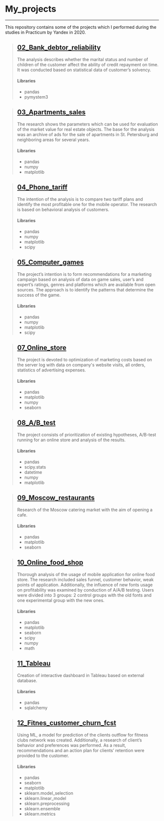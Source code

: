 # My_projects
______________________

This repository contains some of the projects which I performed during the studies in Practicum by Yandex in 2020.


>## [02_Bank_debtor_reliability](https://github.com/Artema-hub/My_projects/tree/main/02_Bank_debtor_reliability)
>The analysis describes whether the marital status and number of children of the customer affect the ability of credit repayment on time. It was conducted based on statistical data of customer’s solvency.
>#### Libraries
>* pandas
>* pymystem3

>## [03_Apartments_sales](https://github.com/Artema-hub/My_projects/tree/main/03_Apartments_sales)
>The research shows the parameters which can be used for evaluation of the market value for real estate objects. The base for the analysis was an archive of ads for the sale of apartments in St. Petersburg and neighboring areas for several years.
>#### Libraries
>* pandas
>* numpy
>* matplotlib


>## [04_Phone_tariff](https://github.com/Artema-hub/My_projects/tree/main/04_Phone_tariff)
>The intention of the analysis is to compare two tariff plans and identify the most profitable one for the mobile operator. The research is based on behavioral analysis of customers.
>#### Libraries
>* pandas
>* numpy
>* matplotlib
>* scipy

>## [05_Сomputer_games](https://github.com/Artema-hub/My_projects/tree/main/05_%D0%A1omputer_games)
>The project’s intention is to form recommendations for a marketing campaign based on analysis of data on game sales, user’s and expert’s ratings, genres and platforms which are available from open sources. The approach is to identify the patterns that determine the success of the game.
>#### Libraries
>* pandas
>* numpy
>* matplotlib
>* scipy

>## [07_Online_store](https://github.com/Artema-hub/My_projects/tree/main/07_Online_store)
>The project is devoted to optimization of marketing costs based on the server log with data on company's website visits, all orders, statistics of advertising expenses.
>#### Libraries
>* pandas
>* matplotlib
>* numpy
>* seaborn

>## [08_A/B_test](https://github.com/Artema-hub/My_projects/tree/main/08_AB_test)
>The project consists of prioritization of existing hypotheses, A/B-test running for an online store and analysis of the results.
>#### Libraries
>* pandas
>* scipy.stats
>* datetime
>* numpy
>* matplotlib

>## [09_Moscow_restaurants](https://github.com/Artema-hub/My_projects/tree/main/09_Moscow_restaurants)
>Research of the Moscow catering market with the aim of opening a cafe.
>#### Libraries
>* pandas
>* matplotlib
>* seaborn

>## [10_Online_food_shop](https://github.com/Artema-hub/My_projects/tree/main/10_Online_food_shop)
>Thorough analysis of the usage of mobile application for online food store. The research included sales funnel, customer behavior, weak points of application. Additionally, the influence of new fonts usage on profitability was examined by conduction of A/A/B testing. Users were divided into 3 groups: 2 control groups with the old fonts and one experimental group with the new ones.
>#### Libraries
>* pandas
>* matplotlib
>* seaborn
>* scipy
>* numpy
>* math

>## [11_Tableau](https://github.com/Artema-hub/My_projects/tree/main/11_Tableau)
>Creation of interactive dashboard in Tableau based on external database.
>#### Libraries
>* pandas
>* sqlalchemy

>## [12_Fitnes_customer_churn_fcst](https://github.com/Artema-hub/My_projects/tree/main/12_Fitnes_customer_churn_fcst)
>Using ML, a model for prediction of the clients outflow for fitness clubs network was created. Additionally, a research of client’s behavior and preferences was performed. As a result, recommendations and an action plan for clients’ retention were provided to the customer.
>#### Libraries
>* pandas
>* seaborn
>* matplotlib
>* sklearn.model_selection
>* sklearn.linear_model
>* sklearn.preprocessing
>* sklearn.ensemble
>* sklearn.metrics
